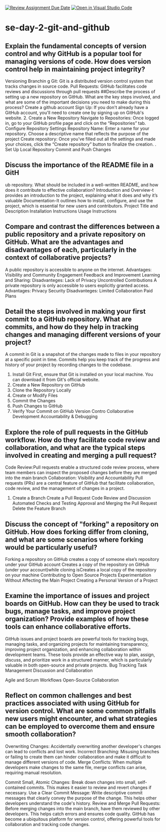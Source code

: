 [![Review Assignment Due Date](https://classroom.github.com/assets/deadline-readme-button-22041afd0340ce965d47ae6ef1cefeee28c7c493a6346c4f15d667ab976d596c.svg)](https://classroom.github.com/a/8wgCKhpZ)
[![Open in Visual Studio Code](https://classroom.github.com/assets/open-in-vscode-2e0aaae1b6195c2367325f4f02e2d04e9abb55f0b24a779b69b11b9e10269abc.svg)](https://classroom.github.com/online_ide?assignment_repo_id=15584514&assignment_repo_type=AssignmentRepo)
# se-day-2-git-and-github
## Explain the fundamental concepts of version control and why GitHub is a popular tool for managing versions of code. How does version control help in maintaining project integrity?
Versioning
Branchin g
Git: Git is a distributed version control system that tracks changes in source code.
Pull Requests: GitHub facilitates code reviews and discussions through pull requests
##Describe the process of setting up a new repository on GitHub. What are the key steps involved, and what are some of the important decisions you need to make during this process?
Create a github account
Sign Up: If you don't already have a GitHub account, you'll need to create one by signing up on GitHub's website.
2. Create a New Repository
Navigate to Repositories: Once logged in, go to your GitHub profile page and click on the “Repositories” tab.
Configure Repository Settings
Repository Name: Enter a name for your repository. Choose a descriptive name that reflects the purpose of the project
 Create repository: Once you’ve filled out all the settings and made your choices, click the “Create repository” button to finalize the creation.
 . Set Up Local Repository
  Commit and Push Changes
## Discuss the importance of the README file in a GitH
ub repository. What should be included in a well-written README, and how does it contribute to effective collaboration?
Introduction and Overview-t provides an introduction to the project, explaining what it does and why it’s valuable
Documentation-It outlines how to install, configure, and use the project, which is essential for new users and contributors.
Project Title and Description
Installation Instructions
Usage Instructions
## Compare and contrast the differences between a public repository and a private repository on GitHub. What are the advantages and disadvantages of each, particularly in the context of collaborative projects?
A public repository is accessible to anyone on the internet.
Advantages:
Visibility and Community Engagement
Feedback and Improvement
Learning and Sharing:
Disadvanteges:
Lack of Privacy
Uncontrolled Contributions
A private repository is only accessible to users explicitly granted access.
Advantages:
Privacy
Security
Disadvanteges:
Limited Collaboration
Paid Plans
## Detail the steps involved in making your first commit to a GitHub repository. What are commits, and how do they help in tracking changes and managing different versions of your project?
A commit in Git is a snapshot of the changes made to files in your repository at a specific point in time. Commits help you keep track of the progress and history of your project by recording changes to the codebase. 
1. Install Git
First, ensure that Git is installed on your local machine. You can download it from Git's official website.
2. Create a New Repository on GitHub
3.  Clone the Repository Locally
4.  Create or Modify Files
 5. Commit the Changes
 6. Push Changes to GitHub
 7. Verify Your Commit on GitHub
    Version Contro
    Collaborative Development
    Accountability & Debugging     

## Explore the role of pull requests in the GitHub workflow. How do they facilitate code review and collaboration, and what are the typical steps involved in creating and merging a pull request?
Code Review:Pull requests enable a structured code review process, where team members can inspect the proposed changes before they are merged into the main branch
Collaboration:
Visibility and Accountability
Pull requests (PRs) are a central feature of GitHub that facilitate collaboration, code review, and the management of changes in a project.
1. Create a Branch
Create a Pull Request
 Code Review and Discussion
Automated Checks and Testing
 Approval and Merging the Pull Request
Delete the Feature Branch
## Discuss the concept of "forking" a repository on GitHub. How does forking differ from cloning, and what are some scenarios where forking would be particularly useful?
Forking a repository on GitHub creates a copy of someone else’s repository under your GitHub account
Creates a copy of the repository on GitHub (under your account)while cloning isCreates a local copy of the repository on your machine
Contributing to Open Source Projects
Experimentation Without Affecting the Main Project
Creating a Personal Version of a Project
## Examine the importance of issues and project boards on GitHub. How can they be used to track bugs, manage tasks, and improve project organization? Provide examples of how these tools can enhance collaborative efforts.
GitHub issues and project boards are powerful tools for tracking bugs, managing tasks, and organizing projects
for maintaining transparency, improving project organization, and enhancing collaboration within development teams. These tools provide an effective way to plan, assign, discuss, and prioritize work in a structured manner, which is particularly valuable in both open-source and private projects.
Bug Tracking
Task Management
Discussion and Collaboration

Agile and Scrum Workflows
Open-Source Collaboration
## Reflect on common challenges and best practices associated with using GitHub for version control. What are some common pitfalls new users might encounter, and what strategies can be employed to overcome them and ensure smooth collaboration?
Overwriting Changes: Accidentally overwriting another developer's changes can lead to conflicts and lost work.
Incorrect Branching: Misusing branches or failing to create them can hinder collaboration and make it difficult to manage different versions of code.
Merge Conflicts: When multiple developers make changes to the same file, merge conflicts can arise, requiring manual resolution.

Commit Small, Atomic Changes: Break down changes into small, self-contained commits. This makes it easier to review and revert changes if necessary.
Use a Clear Commit Message: Write descriptive commit messages that clearly convey the purpose of the change. This helps other developers understand the code's history.
Review and Merge Pull Requests: Before merging changes into the main branch, have them reviewed by other developers. This helps catch errors and ensures code quality.
GitHub has become a ubiquitous platform for version control, offering powerful tools for collaboration and tracking code changes.
